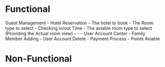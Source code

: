 # Functional
Guest Management
    - Hotel Reservation
        - The hotel to book
        - The Room type to select
        - Checking in/out Time 
        - The aviable room type to select (Providing the Actual room view)
        - 
    - 
    - User Account Center
        - Family Member Adding
        - User Account Delete
        - Payment Process
        - Points Aviable 
# Non-Functional